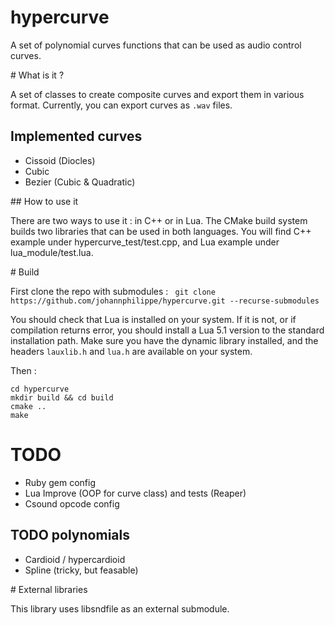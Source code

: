 # hypercurve

A set of polynomial curves functions that can be used as audio control curves. 



# What is it ? 


A set of classes to create composite curves and export them in various format. 
Currently, you can export curves as `.wav` files. 

## Implemented curves 


- Cissoid (Diocles) 
- Cubic 
- Bezier (Cubic & Quadratic)



## How to use it 


There are two ways to use it : in C++ or in Lua. The CMake build system builds two libraries that can be used in both languages. You will find C++ example under hypercurve_test/test.cpp, and Lua example under lua_module/test.lua.  



# Build


First clone the repo with submodules : 
``` git clone https://github.com/johannphilippe/hypercurve.git --recurse-submodules ```

You should check that Lua is installed on your system. If it is not, or if compilation returns error, you should install a Lua 5.1 version to the standard installation path. Make sure you have the dynamic library installed, and the headers `lauxlib.h` and `lua.h` are available on your system.

Then : 
```
cd hypercurve
mkdir build && cd build
cmake ..
make
```


# TODO

* Ruby gem config
* Lua Improve (OOP for curve class) and tests (Reaper)
* Csound opcode config

## TODO polynomials

* Cardioid / hypercardioid
* Spline (tricky, but feasable)


# External libraries

This library uses libsndfile as an external submodule.
